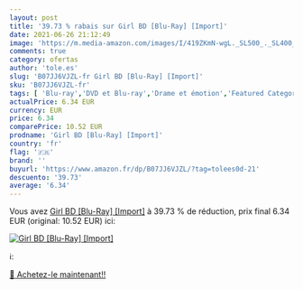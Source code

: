 ```yaml
---
layout: post
title: '39.73 % rabais sur Girl BD [Blu-Ray] [Import]'
date: 2021-06-26 21:12:49
image: 'https://m.media-amazon.com/images/I/419ZKmN-wgL._SL500_._SL400_.jpg'
comments: true
category: ofertas
author: 'tole.es'
slug: 'B07JJ6VJZL-fr Girl BD [Blu-Ray] [Import]'
sku: 'B07JJ6VJZL-fr'
tags: [ 'Blu-ray','DVD et Blu-ray','Drame et émotion','Featured Categories','Films', ]
actualPrice: 6.34 EUR
currency: EUR
price: 6.34
comparePrice: 10.52 EUR
prodname: 'Girl BD [Blu-Ray] [Import]'
country: 'fr'
flag: '🇫🇷'
brand: ''
buyurl: 'https://www.amazon.fr/dp/B07JJ6VJZL/?tag=tolees0d-21'
descuento: '39.73'
average: '6.34'
---
```


Vous avez [Girl BD [Blu-Ray] [Import]](https://www.amazon.fr/dp/B07JJ6VJZL/?tag=tolees0d-21)  à  39.73 % de réduction, prix final  6.34 EUR (original: 10.52 EUR) ici:

[![Girl BD [Blu-Ray] [Import]](https://m.media-amazon.com/images/I/419ZKmN-wgL._SL500_._SL400_.jpg)](https://www.amazon.fr/dp/B07JJ6VJZL/?tag=tolees0d-21)

ℹ️:


[🛒 Achetez-le maintenant!!](https://www.amazon.fr/dp/B07JJ6VJZL/?tag=tolees0d-21)
